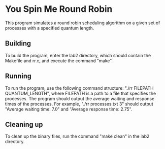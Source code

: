 # You Spin Me Round Robin

This program simulates a round robin scheduling algorithm on a given set of processes with a specified quantum length.

## Building

To build the program, enter the lab2 directory, which should contain the Makefile and rr.c, and execute the command "make".

## Running

To run the program, use the following command structure: "./rr FILEPATH QUANTUM_LENGTH", where FILEPATH is a path to a file that specifies the processes. The program should output the average waiting and response times of the processes. For example, "./rr processes.txt 3" should output "Average waiting time: 7.0" and "Average response time: 2.75".

## Cleaning up

To clean up the binary files, run the command "make clean" in the lab2 directory.
